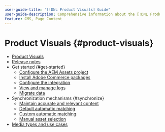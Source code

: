 ```yaml
---
user-guide-title: "[!DNL Product Visuals] Guide"
user-guide-description: Comprehensive information about the [!DNL Product Visuals] powered by the AEM Assets Integration for Adobe Commerce and Magento Open Source administrators and eCommerce marketers.
feature: CMS, Page Content
---
```


# Product Visuals {#product-visuals}

- [Product Visuals](overview.md)
- [Release notes](release-notes.md)
- Get started {#get-started}
  - [Configure the AEM Assets project](get-started/configure-aem.md)
  - [Install Adobe Commerce packages](get-started/configure-commerce.md)
  - [Configure the integration](get-started/setup-synchronization.md)
  - [View and manage logs](get-started/logs.md)
  - [Migrate data](get-started/migrate-data.md)
- Synchronization mechanisms {#synchronize}
  - [Maintain accurate and relevant content](synchronize/commerce-content.md)
  - [Default automatic matching](synchronize/default-match.md)
  - [Custom automatic matching](synchronize/custom-match.md)
  - [Manual asset selection](synchronize/asset-selector-integration.md)
- [Media types and use cases](manage-assets.md)
